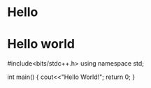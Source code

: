 # Hello
# Hello world

#include<bits/stdc++.h>
using namespace std;

int main()
{
 cout<<"Hello World!";
 return 0;
}
